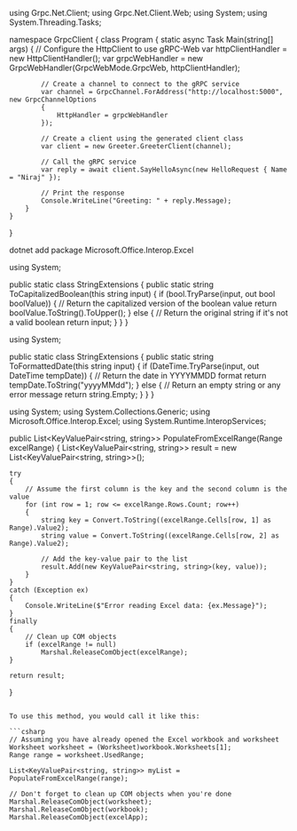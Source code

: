 
using Grpc.Net.Client;
using Grpc.Net.Client.Web;
using System;
using System.Threading.Tasks;

namespace GrpcClient
{
    class Program
    {
        static async Task Main(string[] args)
        {
            // Configure the HttpClient to use gRPC-Web
            var httpClientHandler = new HttpClientHandler();
            var grpcWebHandler = new GrpcWebHandler(GrpcWebMode.GrpcWeb, httpClientHandler);

            // Create a channel to connect to the gRPC service
            var channel = GrpcChannel.ForAddress("http://localhost:5000", new GrpcChannelOptions
            {
                HttpHandler = grpcWebHandler
            });

            // Create a client using the generated client class
            var client = new Greeter.GreeterClient(channel);

            // Call the gRPC service
            var reply = await client.SayHelloAsync(new HelloRequest { Name = "Niraj" });

            // Print the response
            Console.WriteLine("Greeting: " + reply.Message);
        }
    }
}




dotnet add package Microsoft.Office.Interop.Excel


using System;

public static class StringExtensions
{
    public static string ToCapitalizedBoolean(this string input)
    {
        if (bool.TryParse(input, out bool boolValue))
        {
            // Return the capitalized version of the boolean value
            return boolValue.ToString().ToUpper();
        }
        else
        {
            // Return the original string if it's not a valid boolean
            return input;
        }
    }
}




using System;

public static class StringExtensions
{
    public static string ToFormattedDate(this string input)
    {
        if (DateTime.TryParse(input, out DateTime tempDate))
        {
            // Return the date in YYYYMMDD format
            return tempDate.ToString("yyyyMMdd");
        }
        else
        {
            // Return an empty string or any error message
            return string.Empty;
        }
    }
}



using System;
using System.Collections.Generic;
using Microsoft.Office.Interop.Excel;
using System.Runtime.InteropServices;

public List<KeyValuePair<string, string>> PopulateFromExcelRange(Range excelRange)
{
    List<KeyValuePair<string, string>> result = new List<KeyValuePair<string, string>>();

    try
    {
        // Assume the first column is the key and the second column is the value
        for (int row = 1; row <= excelRange.Rows.Count; row++)
        {
            string key = Convert.ToString((excelRange.Cells[row, 1] as Range).Value2);
            string value = Convert.ToString((excelRange.Cells[row, 2] as Range).Value2);

            // Add the key-value pair to the list
            result.Add(new KeyValuePair<string, string>(key, value));
        }
    }
    catch (Exception ex)
    {
        Console.WriteLine($"Error reading Excel data: {ex.Message}");
    }
    finally
    {
        // Clean up COM objects
        if (excelRange != null)
            Marshal.ReleaseComObject(excelRange);
    }

    return result;
}
```

To use this method, you would call it like this:

```csharp
// Assuming you have already opened the Excel workbook and worksheet
Worksheet worksheet = (Worksheet)workbook.Worksheets[1];
Range range = worksheet.UsedRange;

List<KeyValuePair<string, string>> myList = PopulateFromExcelRange(range);

// Don't forget to clean up COM objects when you're done
Marshal.ReleaseComObject(worksheet);
Marshal.ReleaseComObject(workbook);
Marshal.ReleaseComObject(excelApp);
```
